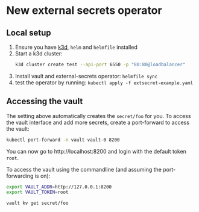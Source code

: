 # New external secrets operator

## Local setup

1. Ensure you have [k3d](k3d.io/), `helm` and `helmfile` installed
2. Start a k3d cluster: 
   ```bash
   k3d cluster create test --api-port 6550 -p "80:80@loadbalancer"
   ```
3. Install vault and external-secrets operator: `helmfile sync`
4. test the operator by running: `kubectl apply -f extsecret-example.yaml`

## Accessing the vault

The setting above automatically creates the `secret/foo` for you. To access the vault
interface and add more secrets, create a port-forward to access the vault: 
```bash
kubectl port-forward -n vault vault-0 8200
```

You can now go to http://localhost:8200 and login with the default token `root`.

To access the vault using the commandline (and assuming the port-forwarding is on):
```bash
export VAULT_ADDR=http://127.0.0.1:8200
export VAULT_TOKEN=root

vault kv get secret/foo
```